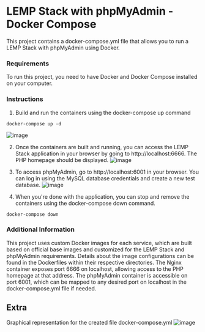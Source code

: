 # LEMP Stack with phpMyAdmin - Docker Compose

This project contains a docker-compose.yml file that allows you to run a LEMP Stack with phpMyAdmin using Docker.

### Requirements
To run this project, you need to have Docker and Docker Compose installed on your computer.

### Instructions

1. Build and run the containers using the docker-compose up command
```
docker-compose up -d
```
![image](https://github.com/ExoKamiz/LEMP_Stack/assets/66080830/4c25174b-49b8-40e1-92b8-e1222a8c0549)

2. Once the containers are built and running, you can access the LEMP Stack application in your browser by going to http://localhost:6666. The PHP homepage should be displayed.
![image](https://github.com/ExoKamiz/LEMP_Stack/assets/66080830/82118b6f-41b7-4e90-afc6-cc202ba93800)

3. To access phpMyAdmin, go to http://localhost:6001 in your browser. You can log in using the MySQL database credentials and create a new test database.
![image](https://github.com/ExoKamiz/LEMP_Stack/assets/66080830/95acff9a-a944-4ab2-a574-bb74721ac0c7)

4. When you're done with the application, you can stop and remove the containers using the docker-compose down command.
```
docker-compose down
```

### Additional Information
This project uses custom Docker images for each service, which are built based on official base images and customized for the LEMP Stack and phpMyAdmin requirements. Details about the image configurations can be found in the Dockerfiles within their respective directories.
The Nginx container exposes port 6666 on localhost, allowing access to the PHP homepage at that address.
The phpMyAdmin container is accessible on port 6001, which can be mapped to any desired port on localhost in the docker-compose.yml file if needed.

## Extra 
Graphical representation for the created file docker-compose.yml
![image](https://github.com/ExoKamiz/LEMP_Stack/assets/66080830/53c95deb-bdbf-44e2-ba5d-a4a7f4fe1719)
